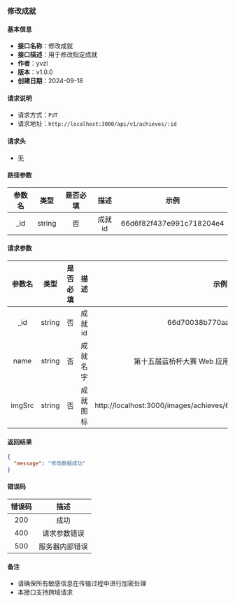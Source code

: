 ### 修改成就

#### 基本信息

- **接口名称**：修改成就
- **接口描述**：用于修改指定成就
- **作者**：yvzl
- **版本**：v1.0.0
- **创建日期**：2024-09-18

#### 请求说明

- 请求方式：`PUT`
- 请求地址：`http://localhost:3000/api/v1/achieves/:id`

#### 请求头

- 无

#### 路径参数

| 参数名 |   类型   | 是否必填 |  描述  |            示例            |
|:---:|:------:|:----:|:----:|:------------------------:|
| _id | string |  否   | 成就id | 66d6f82f437e991c718204e4 |

#### 请求参数

|  参数名   |   类型   | 是否必填 |  描述  |                                 示例                                 |
|:------:|:------:|:----:|:----:|:------------------------------------------------------------------:|
|  _id   | string |  否   | 成就id |                      66d70038b770aa94e336e9e0                      |
|  name  | string |  否   | 成就名字 |                    第十五届蓝桥杯大赛 Web 应用开发组全国总决赛二等奖                     |
| imgSrc | string |  否   | 成就图标 | http://localhost:3000/images/achieves/66d70038b770aa94e336e9e0.png |

#### 返回结果

```json
{
  "message": "修改数据成功"
}
```

#### 错误码

| 错误码 |   描述    |
|:---:|:-------:|
| 200 |   成功    |
| 400 | 请求参数错误  |
| 500 | 服务器内部错误 |

#### 备注
- 请确保所有敏感信息在传输过程中进行加密处理
- 本接口支持跨域请求